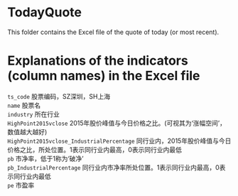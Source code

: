 # TodayQuote
This folder contains the Excel file of the quote of today (or most recent).

# Explanations of the indicators (column names) in the Excel file
`ts_code` 股票编码，SZ深圳，SH上海 <br>
`name` 股票名 <br>
`industry` 所在行业 <br>
`HighPoint2015vclose` 2015年股价峰值与今日价格之比。(可视其为‘涨幅空间’，数值越大越好) <br>
`HighPoint2015vclose_IndustrialPercentage` 同行业内，2015年股价峰值与今日价格之比，所处位置。1表示同行业内最高，0表示同行业内最低 <br>
`pb` 市净率，低于1称为‘破净’ <br>
`pb_IndustrialPercentage` 同行业内市净率所处位置。1表示同行业内最高，0表示同行业内最低 <br>
`pe` 市盈率 <br>
